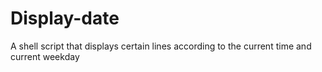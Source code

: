 # Display-date
A shell script that displays certain lines according to the current time and current weekday
